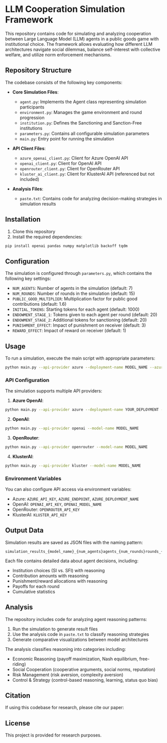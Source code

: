 # LLM Cooperation Simulation Framework

This repository contains code for simulating and analyzing cooperation between Large Language Model (LLM) agents in a public goods game with institutional choice. The framework allows evaluating how different LLM architectures navigate social dilemmas, balance self-interest with collective welfare, and utilize norm enforcement mechanisms.

## Repository Structure

The codebase consists of the following key components:

- **Core Simulation Files**:
  - `agent.py`: Implements the Agent class representing simulation participants
  - `environment.py`: Manages the game environment and round progression
  - `institution.py`: Defines the Sanctioning and Sanction-Free institutions
  - `parameters.py`: Contains all configurable simulation parameters
  - `main.py`: Entry point for running the simulation

- **API Client Files**:
  - `azure_openai_client.py`: Client for Azure OpenAI API
  - `openai_client.py`: Client for OpenAI API
  - `openrouter_client.py`: Client for OpenRouter API
  - `kluster_ai_client.py`: Client for KlusterAI API (referenced but not included)

- **Analysis Files**:
  - `paste.txt`: Contains code for analyzing decision-making strategies in simulation results

## Installation

1. Clone this repository
2. Install the required dependencies:

```bash
pip install openai pandas numpy matplotlib backoff tqdm
```

## Configuration

The simulation is configured through `parameters.py`, which contains the following key settings:

- `NUM_AGENTS`: Number of agents in the simulation (default: 7)
- `NUM_ROUNDS`: Number of rounds in the simulation (default: 15)
- `PUBLIC_GOOD_MULTIPLIER`: Multiplication factor for public good contributions (default: 1.6)
- `INITIAL_TOKENS`: Starting tokens for each agent (default: 1000)
- `ENDOWMENT_STAGE_1`: Tokens given to each agent per round (default: 20)
- `ENDOWMENT_STAGE_2`: Additional tokens for sanctioning (default: 20)
- `PUNISHMENT_EFFECT`: Impact of punishment on receiver (default: 3)
- `REWARD_EFFECT`: Impact of reward on receiver (default: 1)

## Usage

To run a simulation, execute the main script with appropriate parameters:

```bash
python main.py --api-provider azure --deployment-name MODEL_NAME --azure-endpoint ENDPOINT --num-rounds 15 --num-agents 7
```

### API Configuration

The simulation supports multiple API providers:

1. **Azure OpenAI**:
```bash
python main.py --api-provider azure --deployment-name YOUR_DEPLOYMENT --azure-endpoint YOUR_ENDPOINT
```

2. **OpenAI**:
```bash
python main.py --api-provider openai --model-name MODEL_NAME
```

3. **OpenRouter**:
```bash
python main.py --api-provider openrouter --model-name MODEL_NAME
```

4. **KlusterAI**:
```bash
python main.py --api-provider kluster --model-name MODEL_NAME
```

### Environment Variables

You can also configure API access via environment variables:
- Azure: `AZURE_API_KEY`, `AZURE_ENDPOINT`, `AZURE_DEPLOYMENT_NAME`
- OpenAI: `OPENAI_API_KEY`, `OPENAI_MODEL_NAME`
- OpenRouter: `OPENROUTER_API_KEY`
- KlusterAI: `KLUSTER_API_KEY`

## Output Data

Simulation results are saved as JSON files with the naming pattern:
```
simulation_results_{model_name}_{num_agents}agents_{num_rounds}rounds_{run_id}.json
```

Each file contains detailed data about agent decisions, including:
- Institution choices (SI vs. SFI) with reasoning
- Contribution amounts with reasoning
- Punishment/reward allocations with reasoning
- Payoffs for each round
- Cumulative statistics

## Analysis

The repository includes code for analyzing agent reasoning patterns:

1. Run the simulation to generate result files
2. Use the analysis code in `paste.txt` to classify reasoning strategies
3. Generate comparative visualizations between model architectures

The analysis classifies reasoning into categories including:
- Economic Reasoning (payoff maximization, Nash equilibrium, free-riding)
- Social Cooperation (cooperative arguments, social norms, reputation)
- Risk Management (risk aversion, complexity aversion)
- Control & Strategy (control-based reasoning, learning, status quo bias)

## Citation

If using this codebase for research, please cite our paper:


## License

This project is provided for research purposes.
